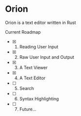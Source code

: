 # Orion
Orion is a text editor written in Rust

Current Roadmap
- [x] 1. Reading User Input 
- [x] 2. Raw User Input and Output
- [x] 3. A Text Viewer
- [x] 4. A Text Editor
- [ ] 5. Search
- [ ] 6. Syntax Highlighting
- [ ] 7. Future...

